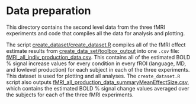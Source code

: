 # Data preparation

This directory contains the second level data from the three fMRI experiments and code that compiles all the data for analysis and plotting.

The script [create_dataset/create_dataset.R](create_dataset/create_dataset.R) compiles all of the fMRI effect estimate results from [create_data_set/toolbox_output](create_dataset/toolbox_output) into one `.csv` file: [fMRI_all_indiv_production_data.csv](fMRI_all_indiv_production_data.csv). This contains all of the estimated BOLD % signal increase values for every condition in every fROI (language, MD, and lowlevel production) for each subject in each of the three experiments. This dataset is used for plotting and all analyses. The `create_dataset.R` script also outputs [fMRI_all_production_data_summaryMeanEffectSize.csv](fMRI_all_production_data_summaryMeanEffectSize.csv), which contains the estimated BOLD % signal change values averaged over the subjects for each of the three fMRI experiments.

